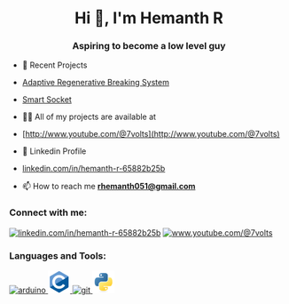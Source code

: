 <h1 align="center">Hi 👋, I'm Hemanth R</h1>
<h3 align="center">Aspiring to become a low level guy</h3>

- 🔭 Recent Projects
- [Adaptive Regenerative Breaking System](https://youtu.be/ZBO_7K5l-r8?si=-ev-dtK8ELYrq5O8)
- [Smart Socket](https://youtu.be/-yFZ3K2t-P4?si=bD-5nLW0MKQol73s)

- 👨‍💻 All of my projects are available at
- [http://www.youtube.com/@7volts](http://www.youtube.com/@7volts)

- 📝 Linkedin Profile
- [linkedin.com/in/hemanth-r-65882b25b](linkedin.com/in/hemanth-r-65882b25b)

- 📫 How to reach me **rhemanth051@gmail.com**

<h3 align="left">Connect with me:</h3>
<p align="left">
<a href="https://linkedin.com/in/linkedin.com/in/hemanth-r-65882b25b" target="blank"><img align="center" src="https://raw.githubusercontent.com/rahuldkjain/github-profile-readme-generator/master/src/images/icons/Social/linked-in-alt.svg" alt="linkedin.com/in/hemanth-r-65882b25b" height="30" width="40" /></a>
<a href="https://www.youtube.com/c/www.youtube.com/@7volts" target="blank"><img align="center" src="https://raw.githubusercontent.com/rahuldkjain/github-profile-readme-generator/master/src/images/icons/Social/youtube.svg" alt="www.youtube.com/@7volts" height="30" width="40" /></a>
</p>

<h3 align="left">Languages and Tools:</h3>
<p align="left"> <a href="https://www.arduino.cc/" target="_blank" rel="noreferrer"> <img src="https://cdn.worldvectorlogo.com/logos/arduino-1.svg" alt="arduino" width="40" height="40"/> </a> <a href="https://www.cprogramming.com/" target="_blank" rel="noreferrer"> <img src="https://raw.githubusercontent.com/devicons/devicon/master/icons/c/c-original.svg" alt="c" width="40" height="40"/> </a> <a href="https://git-scm.com/" target="_blank" rel="noreferrer"> <img src="https://www.vectorlogo.zone/logos/git-scm/git-scm-icon.svg" alt="git" width="40" height="40"/> </a> <a href="https://www.python.org" target="_blank" rel="noreferrer"> <img src="https://raw.githubusercontent.com/devicons/devicon/master/icons/python/python-original.svg" alt="python" width="40" height="40"/> </a> </p>
